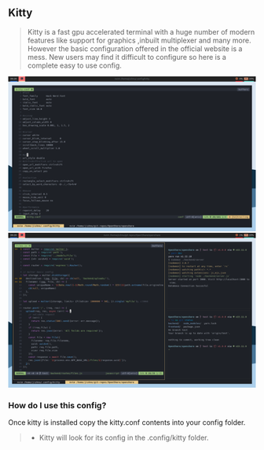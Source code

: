 ## Kitty

> Kitty is a fast gpu accelerated terminal with a huge number of modern features like support for graphics ,inbuilt multiplexer and many more. However the basic configuration offered in the official website is a mess. New users may find it difficult to configure so here is a complete easy to use config.


![screenshot1](./screenshots/kitty1.png)
![screenshot2](./screenshots/kitty2.png)

### How do I use this config?

Once kitty is installed copy the kitty.conf contents into your config folder.

>* Kitty will look for its config in the .config/kitty folder. 
